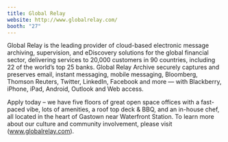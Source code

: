 ```yaml
---
title: Global Relay
website: http://www.globalrelay.com/
booth: "27"
---
```


Global Relay is the leading provider of cloud-based electronic message archiving, supervision, and eDiscovery solutions for the global financial sector, delivering services to 20,000 customers in 90 countries, including 22 of the world’s top 25 banks. Global Relay Archive securely captures and preserves email, instant messaging, mobile messaging, Bloomberg, Thomson Reuters, Twitter, LinkedIn, Facebook and more — with Blackberry, iPhone, iPad, Android, Outlook and Web access.

Apply today – we have five floors of great open space offices with a fast-paced vibe, lots of amenities, a roof top deck & BBQ, and an in-house chef, all located in the heart of Gastown near Waterfront Station. To learn more about our culture and community involvement, please visit (www.globalrelay.com).
